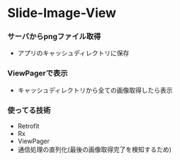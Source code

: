 # Slide-Image-View
### サーバからpngファイル取得
- アプリのキャッシュディレクトリに保存
### ViewPagerで表示
- キャッシュディレクトリから全ての画像取得したら表示

### 使ってる技術
- Retrofit
- Rx
- ViewPager
- 通信処理の直列化(最後の画像取得完了を検知するため)
